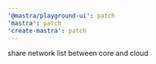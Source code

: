 ```yaml
---
'@mastra/playground-ui': patch
'mastra': patch
'create-mastra': patch
---
```


share network list between core and cloud
